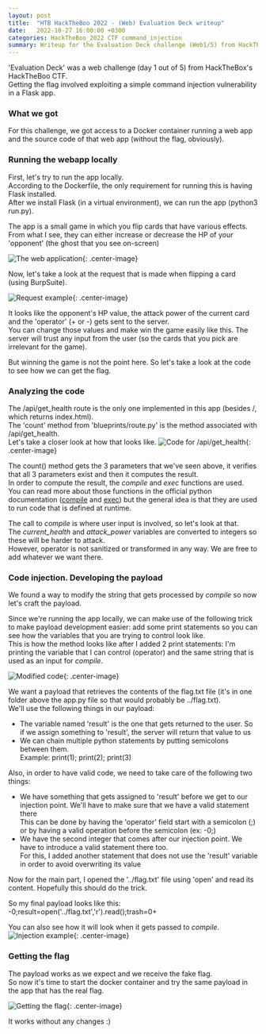 ```yaml
---
layout: post
title:  "HTB HackTheBoo 2022 - (Web) Evaluation Deck writeup"
date:   2022-10-27 16:00:00 +0300
categories: HackTheBoo_2022 CTF command_injection
summary: Writeup for the Evaluation Deck challenge (Web1/5) from HackTheBoo 2022. This challenge involved exploiting a command injection vulnerability in a Flask application.
---
```



'Evaluation Deck' was a web challenge (day 1 out of 5) from HackTheBox's HackTheBoo CTF.  
Getting the flag involved exploiting a simple command injection vulnerability in a Flask app.

### What we got

For this challenge, we got access to a Docker container running a web app and the source code of that web app (without the flag, obviously).

### Running the webapp locally 

First, let's try to run the app locally.  
According to the Dockerfile, the only requirement for running this is having Flask installed.  
After we install Flask (in a virtual environment), we can run the app (python3 run.py).  

The app is a small game in which you flip cards that have various effects.  
From what I see, they can either increase or decrease the HP of your 'opponent' (the ghost that you see on-screen)  

![The web application]({{site.baseurl}}/assets/img/HackTheBoo_2022/evaluation_deck/webapp.png){: .center-image}

Now, let's take a look at the request that is made when flipping a card (using BurpSuite).

![Request example]({{site.baseurl}}/assets/img/HackTheBoo_2022/evaluation_deck/request.png){: .center-image}

It looks like the opponent's HP value, the attack power of the current card and the 'operator' (+ or -) gets sent to the server.  
You can change those values and make win the game easily like this. The server will trust any input from the user (so the cards that you pick are irrelevant for the game).  

But winning the game is not the point here. So let's take a look at the code to see how we can get the flag.

### Analyzing the code

The /api/get_health route is the only one implemented in this app (besides /, which returns index.html).  
The 'count' method from 'blueprints/route.py' is the method associated with /api/get_health.  
Let's take a closer look at how that looks like.
![Code for /api/get_health]({{site.baseurl}}/assets/img/HackTheBoo_2022/evaluation_deck/count_method.png){: .center-image}

The count() method gets the 3 parameters that we've seen above, it verifies that all 3 parameters exist and then it computes the result.  
In order to compute the result, the *compile* and *exec* functions are used.  
You can read more about those functions in the official python documentation ([compile](https://docs.python.org/3/library/functions.html#compile) and [exec](https://docs.python.org/3/library/functions.html#exec)) but the general idea is that they are used to run code that is defined at runtime.  

The call to *compile* is where user input is involved, so let's look at that.  
The *current_health* and *attack_power* variables are converted to integers so these will be harder to attack.  
However, operator is not sanitized or transformed in any way. We are free to add whatever we want there.  

### Code injection. Developing the payload

We found a way to modify the string that gets processed by *compile* so now let's craft the payload.  

Since we're running the app locally, we can make use of the following trick to make payload development easier: add some print statements so you can see how the variables that you are trying to control look like.  
This is how the method looks like after I added 2 print statements: I'm printing the variable that I can control (operator) and the same string that is used as an input for *compile*.

![Modified code]({{site.baseurl}}/assets/img/HackTheBoo_2022/evaluation_deck/modified_code.png){: .center-image}

We want a payload that retrieves the contents of the flag.txt file (it's in one folder above the app.py file so that would probably be ../flag.txt).  
We'll use the following things in our payload:
- The variable named 'result' is the one that gets returned to the user. So if we assign something to 'result', the server will return that value to us
- We can chain multiple python statements by putting semicolons between them.  
Example: print(1); print(2); print(3)

Also, in order to have valid code, we need to take care of the following two things:
- We have something that gets assigned to 'result' before we get to our injection point. We'll have to make sure that we have a valid statement there  
This can be done by having the 'operator' field start with a semicolon (;) or by having a valid operation before the semicolon (ex: -0;)
- We have the second integer that comes after our injection point. We have to introduce a valid statement there too.  
For this, I added another statement that does not use the 'result' variable in order to avoid overwriting its value

Now for the main part, I opened the '../flag.txt' file using 'open' and read its content. Hopefully this should do the trick.  

So my final payload looks like this: -0;result=open('../flag.txt','r').read();trash=0+

You can also see how it will look when it gets passed to *compile*.
![Injection example]({{site.baseurl}}/assets/img/HackTheBoo_2022/evaluation_deck/injection_example.png){: .center-image}

### Getting the flag

The payload works as we expect and we receive the fake flag.  
So now it's time to start the docker container and try the same payload in the app that has the real flag.  

![Getting the flag]({{site.baseurl}}/assets/img/HackTheBoo_2022/evaluation_deck/flag.png){: .center-image}

It works without any changes :) 